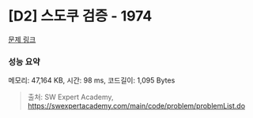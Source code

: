 # [D2] 스도쿠 검증 - 1974 

[문제 링크](https://swexpertacademy.com/main/code/problem/problemDetail.do?contestProbId=AV5Psz16AYEDFAUq) 

### 성능 요약

메모리: 47,164 KB, 시간: 98 ms, 코드길이: 1,095 Bytes



> 출처: SW Expert Academy, https://swexpertacademy.com/main/code/problem/problemList.do